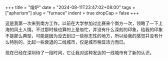 +++
title = "熔炉"
date = "2024-08-11T23:47:02+08:00"
tags = ["aphorism"]
slug = "furnace"
indent = true
dropCap = false
+++

<!-- [^1]![1921.jpg](/images/1921.jpg) -->

这是我第一次来到南方工作，以前在大学参加过比赛来个南方一次，领略了一下上海的风土人情。不过那时候也算的上是匆忙，并没有什么深刻的印象，给我的印象不是那么典型，可能是因为没去到过一些标志性的地方，所以给我的感觉并没有什么特别的，比起一些衰退的二线城市，仅是城市稍显活力而已。

现在已经在深圳待了一段时间，它让我对这种发达的一线城市有了新的认识。

<!-- --- -->

<!-- [^1]: 截图自 https://www.youtube.com/watch?v=fdM7KtLqcPE -->